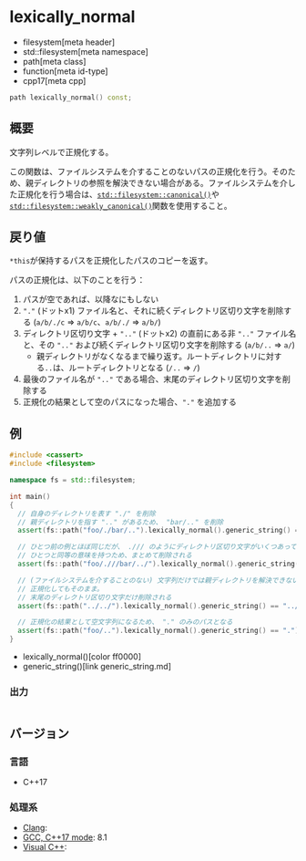 # lexically_normal
* filesystem[meta header]
* std::filesystem[meta namespace]
* path[meta class]
* function[meta id-type]
* cpp17[meta cpp]

```cpp
path lexically_normal() const;
```

## 概要
文字列レベルで正規化する。

この関数は、ファイルシステムを介することのないパスの正規化を行う。そのため、親ディレクトリの参照を解決できない場合がある。ファイルシステムを介した正規化を行う場合は、[`std::filesystem::canonical()`](/reference/filesystem/canonical.md.nolink)や[`std::filesystem::weakly_canonical()`](/reference/filesystem/weakly_canonical.md.nolink)関数を使用すること。


## 戻り値
`*this`が保持するパスを正規化したパスのコピーを返す。

パスの正規化は、以下のことを行う：

1. パスが空であれば、以降なにもしない
2. `"."` (ドットx1) ファイル名と、それに続くディレクトリ区切り文字を削除する (`a/b/./c` => `a/b/c`、`a/b/./` => `a/b/`)
3. ディレクトリ区切り文字 + `".."` (ドットx2) の直前にある非 `".."` ファイル名と、その `".."` および続くディレクトリ区切り文字を削除する (`a/b/..` => `a/`)
    - 親ディレクトリがなくなるまで繰り返す。ルートディレクトリに対する`..`は、ルートディレクトリとなる (`/..` => `/`)
4. 最後のファイル名が `".."` である場合、末尾のディレクトリ区切り文字を削除する
5. 正規化の結果として空のパスになった場合、`"."` を追加する


## 例
```cpp example
#include <cassert>
#include <filesystem>

namespace fs = std::filesystem;

int main()
{
  // 自身のディレクトリを表す "./" を削除
  // 親ディレクトリを指す ".." があるため、 "bar/.." を削除
  assert(fs::path("foo/./bar/..").lexically_normal().generic_string() == "foo/");

  // ひとつ前の例とほぼ同じだが、 ./// のようにディレクトリ区切り文字がいくつあっても、
  // ひとつと同等の意味を持つため、まとめて削除される
  assert(fs::path("foo/.///bar/../").lexically_normal().generic_string() == "foo/");

  // (ファイルシステムを介することのない) 文字列だけでは親ディレクトリを解決できないため、
  // 正規化してもそのまま。
  // 末尾のディレクトリ区切り文字だけ削除される
  assert(fs::path("../../").lexically_normal().generic_string() == "../..");

  // 正規化の結果として空文字列になるため、 "." のみのパスとなる
  assert(fs::path("foo/..").lexically_normal().generic_string() == ".");
}
```
* lexically_normal()[color ff0000]
* generic_string()[link generic_string.md]

### 出力
```
```

## バージョン
### 言語
- C++17

### 処理系
- [Clang](/implementation.md#clang):
- [GCC, C++17 mode](/implementation.md#gcc): 8.1
- [Visual C++](/implementation.md#visual_cpp):
